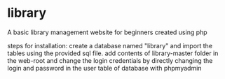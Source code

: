 # library
A basic library management website for beginners created using php

steps for installation:
create a database named "library" and import the tables using the provided sql file. 
add contents of library-master folder in the web-root and change the login credentials by directly changing the login and password in the 
user table of database with phpmyadmin 
